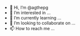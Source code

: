 - 👋 Hi, I’m @agthepg
- 👀 I’m interested in ...
- 🌱 I’m currently learning ...
- 💞️ I’m looking to collaborate on ...
- 📫 How to reach me ...

<!---
agthepg/agthepg is a ✨ special ✨ repository because its `README.md` (this file) appears on your GitHub profile.
You can click the Preview link to take a look at your changes.
--->
